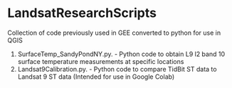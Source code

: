 # LandsatResearchScripts
Collection of code previously used in GEE converted to python for use in QGIS

1. SurfaceTemp_SandyPondNY.py.   -   Python code to obtain L9 l2 band 10 surface temperature measurements at specific locations
2. Landsat9Calibration.py.   -   Python code to compare TidBit ST data to Landsat 9 ST data (Intended for use in Google Colab)
